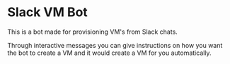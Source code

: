 # Slack VM Bot

This is a bot made for provisioning VM's from Slack chats.

Through interactive messages you can give instructions on
how you want the bot to create a VM and it would create a
VM for you automatically. 